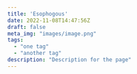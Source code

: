 ```yaml
---
title: 'Esophogous'
date: 2022-11-08T14:47:56Z
draft: false
meta_img: "images/image.png"
tags:
  - "one tag"
  - "another tag"
description: "Description for the page"
---
```

